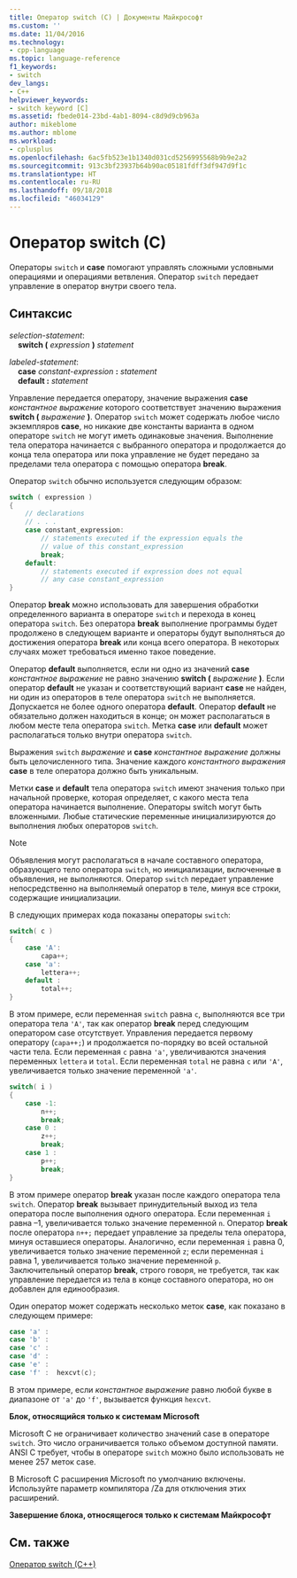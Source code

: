 ```yaml
---
title: Оператор switch (C) | Документы Майкрософт
ms.custom: ''
ms.date: 11/04/2016
ms.technology:
- cpp-language
ms.topic: language-reference
f1_keywords:
- switch
dev_langs:
- C++
helpviewer_keywords:
- switch keyword [C]
ms.assetid: fbede014-23bd-4ab1-8094-c8d9d9cb963a
author: mikeblome
ms.author: mblome
ms.workload:
- cplusplus
ms.openlocfilehash: 6ac5fb523e1b1340d031cd5256995568b9b9e2a2
ms.sourcegitcommit: 913c3bf23937b64b90ac05181fdff3df947d9f1c
ms.translationtype: HT
ms.contentlocale: ru-RU
ms.lasthandoff: 09/18/2018
ms.locfileid: "46034129"
---
```

# <a name="switch-statement-c"></a>Оператор switch (C)

Операторы `switch` и **case** помогают управлять сложными условными операциями и операциями ветвления. Оператор `switch` передает управление в оператор внутри своего тела.

## <a name="syntax"></a>Синтаксис

*selection-statement*:<br/>
&nbsp;&nbsp;&nbsp;&nbsp;**switch (** *expression* **)** *statement*

*labeled-statement*:<br/>
&nbsp;&nbsp;&nbsp;&nbsp;**case**  *constant-expression*  **:**  *statement*<br/>
&nbsp;&nbsp;&nbsp;&nbsp;**default :**  *statement*

Управление передается оператору, значение выражения **case** *константное выражение* которого соответствует значению выражения **switch (** *выражение* **)**. Оператор `switch` может содержать любое число экземпляров **case**, но никакие две константы варианта в одном операторе `switch` не могут иметь одинаковые значения. Выполнение тела оператора начинается с выбранного оператора и продолжается до конца тела оператора или пока управление не будет передано за пределами тела оператора с помощью оператора **break**.

Оператор `switch` обычно используется следующим образом:

```C
switch ( expression )
{
    // declarations
    // . . .
    case constant_expression:
        // statements executed if the expression equals the
        // value of this constant_expression
        break;
    default:
        // statements executed if expression does not equal
        // any case constant_expression
}
```

Оператор **break** можно использовать для завершения обработки определенного варианта в операторе `switch` и перехода в конец оператора `switch`. Без оператора **break** выполнение программы будет продолжено в следующем варианте и операторы будут выполняться до достижения оператора **break** или конца всего оператора. В некоторых случаях может требоваться именно такое поведение.

Оператор **default** выполняется, если ни одно из значений **case** *константное выражение* не равно значению **switch (** *выражение* **)**. Если оператор **default** не указан и соответствующий вариант **case** не найден, ни один из операторов в теле оператора `switch` не выполняется. Допускается не более одного оператора **default**. Оператор **default** не обязательно должен находиться в конце; он может располагаться в любом месте тела оператора `switch`. Метка **case** или **default** может располагаться только внутри оператора `switch`.

Выражения `switch` *выражение* и **case** *константное выражение* должны быть целочисленного типа. Значение каждого *константного выражения* **case** в теле оператора должно быть уникальным.

Метки **case** и **default** тела оператора `switch` имеют значения только при начальной проверке, которая определяет, с какого места тела оператора начинается выполнение. Операторы switch могут быть вложенными. Любые статические переменные инициализируются до выполнения любых операторов `switch`.

> [!NOTE]
> Объявления могут располагаться в начале составного оператора, образующего тело оператора `switch`, но инициализации, включенные в объявления, не выполняются. Оператор `switch` передает управление непосредственно на выполняемый оператор в теле, минуя все строки, содержащие инициализации.

В следующих примерах кода показаны операторы `switch`:

```C
switch( c )
{
    case 'A':
        capa++;
    case 'a':
        lettera++;
    default :
        total++;
}
```

В этом примере, если переменная `switch` равна `c`, выполняются все три оператора тела `'A'`, так как оператор **break** перед следующим оператором case отсутствует. Управления передается первому оператору (`capa++;`) и продолжается по-порядку во всей остальной части тела. Если переменная `c` равна `'a'`, увеличиваются значения переменных `lettera` и `total`. Если переменная `total` не равна `c` или `'A'`, увеличивается только значение переменной `'a'`.

```C
switch( i )
{
    case -1:
        n++;
        break;
    case 0 :
        z++;
        break;
    case 1 :
        p++;
        break;
}
```

В этом примере оператор **break** указан после каждого оператора тела `switch`. Оператор **break** вызывает принудительный выход из тела оператора после выполнения одного оператора. Если переменная `i` равна –1, увеличивается только значение переменной `n`. Оператор **break** после оператора `n++;` передает управление за пределы тела оператора, минуя оставшиеся операторы. Аналогично, если переменная `i` равна 0, увеличивается только значение переменной `z`; если переменная `i` равна 1, увеличивается только значение переменной `p`. Заключительный оператор **break**, строго говоря, не требуется, так как управление передается из тела в конце составного оператора, но он добавлен для единообразия.

Один оператор может содержать несколько меток **case**, как показано в следующем примере:

```C
case 'a' :
case 'b' :
case 'c' :
case 'd' :
case 'e' :
case 'f' :  hexcvt(c);
```

В этом примере, если *константное выражение* равно любой букве в диапазоне от `'a'` до `'f'`, вызывается функция `hexcvt`.

**Блок, относящийся только к системам Microsoft**

Microsoft C не ограничивает количество значений case в операторе `switch`. Это число ограничивается только объемом доступной памяти. ANSI C требует, чтобы в операторе `switch` можно было использовать не менее 257 меток case.

В Microsoft C расширения Microsoft по умолчанию включены. Используйте параметр компилятора /Za для отключения этих расширений.

**Завершение блока, относящегося только к системам Майкрософт**

## <a name="see-also"></a>См. также

[Оператор switch (C++)](../cpp/switch-statement-cpp.md)